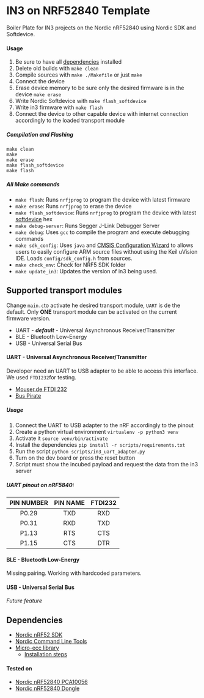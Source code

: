 # IN3 on NRF52840 Template
Boiler Plate for IN3 projects on the Nordic nRF52840 using Nordic SDK and Softdevice.

#### Usage
 1. Be sure to have all [dependencies](#dependencies) installed
 2. Delete old builds with `make clean`
 3. Compile sources with `make ./Makefile` or just `make`
 4. Connect the device
 5. Erase device memory to be sure only the desired firmware is in the device `make erase`
 6. Write Nordic Softdevice with `make flash_softdevice`
 7. Write in3 firmware with `make flash`
 8. Connect the device to other capable device with internet connection accordingly to the loaded transport module

 ##### Compilation and Flashing
 ```
 make clean
 make
 make erase
 make flash_softdevice
 make flash
 ```

##### All Make commands
- `make flash`: Runs `nrfjprog` to program the device with latest firmware
- `make erase`: Runs `nrfjprog` to erase the device
- `make flash_softdevice`: Runs `nrfjprog` to program the device with latest [softdevice](https://www.nordicsemi.com/Software-and-Tools/Software/S140) hex
- `make debug-server`: Runs Segger J-Link Debugger Server
- `make debug`: Uses `gcc` to compile the program and execute debugging commands
- `make sdk_config`: Uses `java` and [CMSIS Configuration Wizard](https://infocenter.nordicsemi.com/topic/com.nordic.infocenter.sdk5.v15.2.0/sdk_config.html) to allows users to easily configure ARM source files without using the Keil uVision IDE. Loads `config/sdk_config.h` from sources.
- `make check_env`: Check for NRF5 SDK folder
- `make update_in3`: Updates the version of in3 being used.

## Supported transport modules

Change `main.c`to activate he desired transport module, `UART` is de the default. Only **ONE** transport module can be activated on the current firmware version.

- UART - **_default_** - Universal Asynchronous Receiver/Transmitter
- BLE -  Bluetooth Low-Energy
- USB - Universal Serial Bus

#### UART - Universal Asynchronous Receiver/Transmitter
Developer need an UART to USB adapter to be able to access this interface. We used `FTDI232`for testing.
 - [Mouser.de FTDI 232](https://www.mouser.de/ProductDetail/Parallax/28024?qs=%2Fha2pyFaduj%2FYF1ey9away8PnRzDxED6kbp3OE70Ey4%3D)
 - [Bus Pirate](http://dangerousprototypes.com/docs/Bus_Pirate)

##### Usage
1. Connect the UART to USB adapter to the nRF accordingly to the pinout
2. Create a python virtual environment `virtualenv -p python3 venv`
3. Activate it `source venv/bin/activate`
4. Install the dependencies `pip install -r scripts/requirements.txt`
5. Run the script `python scripts/in3_uart_adapter.py`
6. Turn on the dev board or press the reset button
7. Script must show the incubed payload and request the data from the in3 server

##### UART pinout on nRF5840:

| PIN NUMBER | PIN NAME | FTDI232  |
|:----------:|:--------:|:--------:|
|   P0.29    |   TXD    |   RXD    |
|   P0.31    |   RXD    |   TXD    |
|   P1.13    |   RTS    |   CTS    |
|   P1.15    |   CTS    |   DTR    |

#### BLE - Bluetooth Low-Energy
Missing pairing. Working with hardcoded parameters.

#### USB - Universal Serial Bus
*Future feature*

## Dependencies
- [Nordic nRF52 SDK](https://www.nordicsemi.com/Software-and-Tools/Software/nRF5-SDK)
- [Nordic Command Line Tools](https://www.nordicsemi.com/Software-and-Tools/Development-Tools/nRF-Command-Line-Tools/Download)
- [Micro-ecc library](https://github.com/kmackay/micro-ecc)
  - [Installation steps](https://infocenter.nordicsemi.com/index.jsp?topic=%2Fcom.nordic.infocenter.sdk5.v12.2.0%2Flib_crypto.html&cp=4_0_1_3_9_2&anchor=lib_crypto_installing)

#### Tested on
- [Nordic nRF52840 PCA10056](https://www.nordicsemi.com/Software-and-Tools/Development-Kits/nRF52840-DK)
- [Nordic nRF52840 Dongle](https://www.nordicsemi.com/Software-and-Tools/Development-Kits/nRF52840-Dongle)
